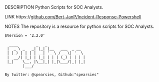 DESCRIPTION
Python Scripts for SOC Analysts.

LINK
    https://[github.com/Bert-JanP/Incident-Response-Powershell](https://github.com/spearsies/Pythonscripts)

NOTES
    The repository is a resource for python scripts for SOC Analysts.

```
$Version = '2.2.0'

  ____        _   _                 
 |  _ \ _   _| |_| |__   ___  _ __  
 | |_) | | | | __| '_ \ / _ \| '_ \ 
 |  __/| |_| | |_| | | | (_) | | | |
 |_|    \__, |\__|_| |_|\___/|_| |_|
        |___/                       

By twitter: @spearsies, Github:"spearsies"
